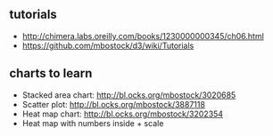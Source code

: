 ## tutorials

- http://chimera.labs.oreilly.com/books/1230000000345/ch06.html
- https://github.com/mbostock/d3/wiki/Tutorials


## charts to learn

- Stacked area chart: http://bl.ocks.org/mbostock/3020685
- Scatter plot: http://bl.ocks.org/mbostock/3887118
- Heat map chart: http://bl.ocks.org/mbostock/3202354
- Heat map with numbers inside + scale
